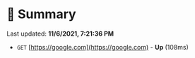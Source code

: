 # 📖 Summary
Last updated: **11/6/2021, 7:21:36 PM**

- `GET` [https://google.com](https://google.com) - **Up** (108ms)
